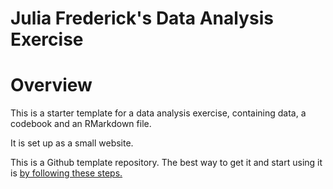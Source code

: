 # Julia Frederick's Data Analysis Exercise

# Overview

This is a starter template for a data analysis exercise, containing data, a codebook and an RMarkdown file.

It is set up as a small website.

This is a Github template repository. The best way to get it and start using it is [by following these steps.](https://help.github.com/en/articles/creating-a-repository-from-a-template)

